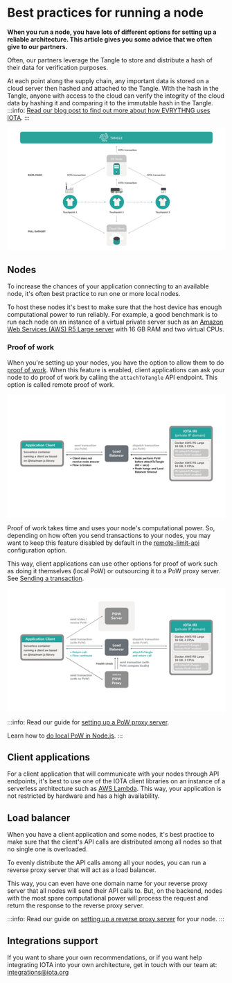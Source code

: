 # Best practices for running a node

**When you run a node, you have lots of different options for setting up a reliable architecture. This article gives you some advice that we often give to our partners.**

Often, our partners leverage the Tangle to store and distribute a hash of their data for verification purposes.

At each point along the supply chain, any important data is stored on a cloud server then hashed and attached to the Tangle. With the hash in the Tangle, anyone with access to the cloud can verify the integrity of the cloud data by hashing it and comparing it to the immutable hash in the Tangle.
​
:::info:
[Read our blog post to find out more about how EVRYTHNG uses IOTA](https://blog.iota.org/iota-evrythng-2a9b4b9d922d).
:::

![Best practice example](../images/best-practice-example.png)

## Nodes

To increase the chances of your application connecting to an available node, it's often best practice to run one or more local nodes.

To host these nodes it's best to make sure that the host device has enough computational power to run reliably. For example, a good benchmark is to run each node on an instance of a virtual private server such as an [Amazon Web Services (AWS) R5 Large server](https://aws.amazon.com/ec2/instance-types/r5/) with 16 GB RAM and two virtual CPUs.

### Proof of work

When you're setting up your nodes, you have the option to allow them to do [proof of work](root://getting-started/1.0/references/glossary.md#proof-of-work). When this feature is enabled, client applications can ask your node to do proof of work by calling the `attachToTangle` API endpoint. This option is called remote proof of work.

![Remote proof of work](../images/remote-pow.png)

Proof of work takes time and uses your node's computational power. So, depending on how often you send transactions to your nodes, you may want to keep this feature disabled by default in the [remote-limit-api](../references/iri-configuration-options.md#remote-limit-api) configuration option.

This way, client applications can use other options for proof of work such as doing it themselves (local PoW) or outsourcing it to a PoW proxy server. See [Sending a transaction](root://getting-started/1.0/clients/sending-a-transaction.md).

![Local proof of work](../images/local-pow.png)

:::info:
Read our guide for [setting up a PoW proxy server](root://proof-of-work-proxy/1.0/overview.md).

Learn how to [do local PoW in Node.js](https://github.com/iotaledger/ccurl.interface.js).
:::

## Client applications

For a client application that will communicate with your nodes through API endpoints, it's best to use one of the IOTA client libraries on an instance of a serverless architecture such as [AWS Lambda](https://aws.amazon.com/lambda/). This way, your application is not restricted by hardware and has a high availability.

## Load balancer

When you have a client application and some nodes, it's best practice to make sure that the client's API calls are distributed among all nodes so that no single one is overloaded.

To evenly distribute the API calls among all your nodes, you can run a reverse proxy server that will act as a load balancer.

This way, you can even have one domain name for your reverse proxy server that all nodes will send their API calls to. But, on the backend, nodes with the most spare computational power will process the request and return the response to the reverse proxy server.

:::info:
Read our guide on [setting up a reverse proxy server](../how-to-guides/set-up-a-reverse-proxy.md) for your node.
:::

## Integrations support

If you want to share your own recommendations, or if you want help integrating IOTA into your own architecture, get in touch with our team at: integrations@iota.org